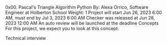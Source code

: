 0x00. Pascal's Triangle
Algorithm
Python
 By: Alexa Orrico, Software Engineer at Holberton School
 Weight: 1
 Project will start Jun 26, 2023 6:00 AM, must end by Jul 3, 2023 6:00 AM
 Checker was released at Jun 28, 2023 12:00 AM
 An auto review will be launched at the deadline
Concepts
For this project, we expect you to look at this concept:

Technical interview

